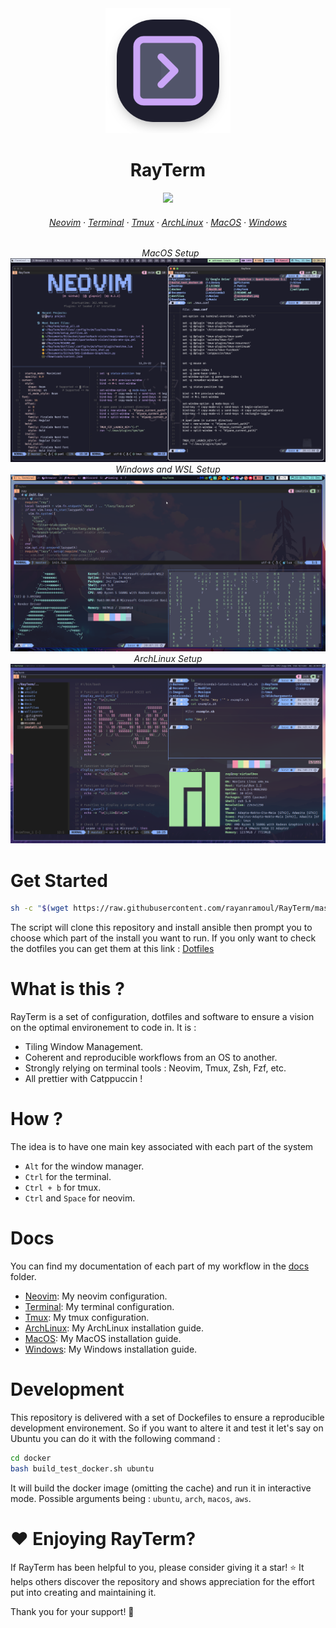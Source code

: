 <div align="center">
 
<img width="200" src="https://github.com/rayanramoul/RayTerm/blob/master/assets/logo.png?raw=true">
</img>
<h1>RayTerm</h1>
<img src="https://raw.githubusercontent.com/catppuccin/catppuccin/main/assets/palette/macchiato.png" width="400" />
<h6 align="center">
  <a href="https://github.com/rayanramoul/RayTerm/blob/master/docs/Neovim.md">Neovim</a>
  ·
  <a href="https://github.com/rayanramoul/RayTerm/blob/master/docs/Terminal.md">Terminal</a>
  ·
  <a href="https://github.com/rayanramoul/RayTerm/blob/master/docs/Tmux.md">Tmux</a>
  ·
  <a href="https://github.com/rayanramoul/RayTerm/blob/master/docs/ArchLinux.md">ArchLinux</a>
  ·
  <a href="https://github.com/rayanramoul/RayTerm/blob/master/docs/MacOS.md">MacOS</a>
  ·
  <a href="https://github.com/rayanramoul/RayTerm/blob/master/docs/Windows.md">Windows</a>
</h6>

&nbsp;
_MacOS Setup_
![RayTerm](https://github.com/rayanramoul/RayTerm/blob/master/assets/macos_preview.png?raw=true)
_Windows and WSL Setup_
![RayTerm](https://github.com/rayanramoul/RayTerm/blob/master/assets/windows_preview.png?raw=true)
_ArchLinux Setup_
![RayTerm](https://github.com/rayanramoul/RayTerm/blob/master/assets/arch_preview.png?raw=true)

</div>

# Get Started

```bash
sh -c "$(wget https://raw.githubusercontent.com/rayanramoul/RayTerm/master/install.sh -O -)"
```
The script will clone this repository and install ansible then prompt you to choose which part of the install you want to run. 
If you only want to check the dotfiles you can get them at this link : [Dotfiles](dotfiles)

# What is this ?
RayTerm is a set of configuration, dotfiles and software to ensure a vision on the optimal environement to code in.
It is :
- Tiling Window Management.
- Coherent and reproducible workflows from an OS to another.
- Strongly relying on terminal tools : Neovim, Tmux, Zsh, Fzf, etc.
- All prettier with Catppuccin !

# How ?
The idea is to have one main key associated with each part of the system 
- `Alt` for the window manager.
- `Ctrl` for the terminal.
- `Ctrl + b` for tmux.
- `Ctrl` and `Space` for neovim.

# Docs
You can find my documentation of each part of my workflow in the [docs](docs) folder.
- [Neovim](docs/Neovim.md): My neovim configuration.
- [Terminal](docs/Terminal.md): My terminal configuration.
- [Tmux](docs/Tmux.md): My tmux configuration.
- [ArchLinux](docs/ArchLinux.md): My ArchLinux installation guide.
- [MacOS](docs/MacOS.md): My MacOS installation guide.
- [Windows](docs/Windows.md): My Windows installation guide.

# Development
This repository is delivered with a set of Dockefiles to ensure a reproducible development environement.
So if you want to altere it and test it let's say on Ubuntu you can do it with the following command :
```bash
cd docker
bash build_test_docker.sh ubuntu
```
It will build the docker image (omitting the cache) and run it in interactive mode.
Possible arguments being : `ubuntu`, `arch`, `macos`, `aws`.

# ❤️ Enjoying RayTerm?

If RayTerm has been helpful to you, please consider giving it a star! ⭐ It helps others discover the repository and shows appreciation for the effort put into creating and maintaining it.

Thank you for your support! 🚀



